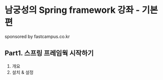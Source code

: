 # 남궁성의 Spring framework 강좌 - 기본편
sponsored by fastcampus.co.kr








## Part1. 스프링 프레임웍 시작하기
1. 개요
2. 설치 & 설정
